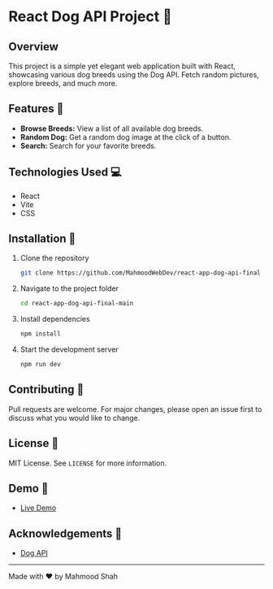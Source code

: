 # React Dog API Project :dog:

## Overview

This project is a simple yet elegant web application built with React, showcasing various dog breeds using the Dog API. Fetch random pictures, explore breeds, and much more.

## Features :rocket:

- **Browse Breeds:** View a list of all available dog breeds.
- **Random Dog:** Get a random dog image at the click of a button.
- **Search:** Search for your favorite breeds.

## Technologies Used :computer:

- React
- Vite
- CSS

## Installation :wrench:

1. Clone the repository
   ```bash
   git clone https://github.com/MahmoodWebDev/react-app-dog-api-final
   ```
2. Navigate to the project folder
   ```bash
   cd react-app-dog-api-final-main
   ```
3. Install dependencies
   ```bash
   npm install
   ```
4. Start the development server
   ```bash
   npm run dev
   ```

## Contributing :handshake:

Pull requests are welcome. For major changes, please open an issue first to discuss what you would like to change.

## License :page_with_curl:

MIT License. See `LICENSE` for more information.

## Demo :movie_camera:

- [Live Demo](https://react-app-dog-api-final.vercel.app/)

## Acknowledgements :clap:

- [Dog API](https://thedogapi.com/)

---

Made with :heart: by Mahmood Shah
